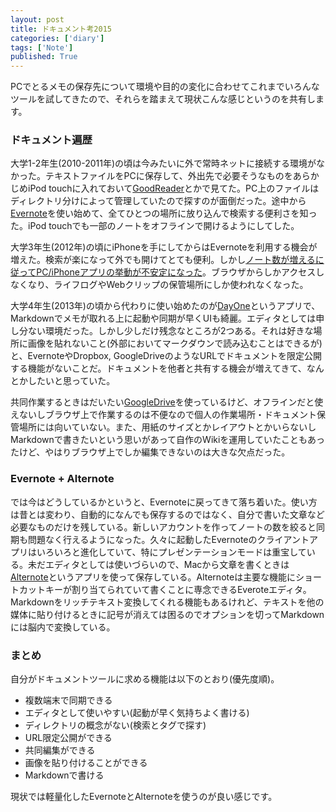 ```yaml
---
layout: post
title: ドキュメント考2015
categories: ['diary']
tags: ['Note']
published: True
---
```


PCでとるメモの保存先について環境や目的の変化に合わせてこれまでいろんなツールを試してきたので、それらを踏まえて現状こんな感じというのを共有します。

### ドキュメント遍歴

大学1-2年生(2010-2011年)の頃は今みたいに外で常時ネットに接続する環境がなかった。テキストファイルをPCに保存して、外出先で必要そうなものをあらかじめiPod touchに入れておいて[GoodReader](http://www.goodreader.com/)とかで見てた。PC上のファイルはディレクトリ分けによって管理していたので探すのが面倒だった。途中から[Evernote](https://www.evernote.com/)を使い始めて、全てひとつの場所に放り込んで検索する便利さを知った。iPod touchでも一部のノートをオフラインで開けるようにしてした。

大学3年生(2012年)の頃にiPhoneを手にしてからはEvernoteを利用する機会が増えた。検索が楽になって外でも開けてとても便利。しかし[ノート数が増えるに従ってPC/iPhoneアプリの挙動が不安定になった](http://markovlabo.net/?p=1165)。ブラウザからしかアクセスしなくなり、ライフログやWebクリップの保管場所にしか使われなくなった。

大学4年生(2013年)の頃から代わりに使い始めたのが[DayOne](http://dayoneapp.com/)というアプリで、Markdownでメモが取れる上に起動や同期が早くUIも綺麗。エディタとしては申し分ない環境だった。しかし少しだけ残念なところが2つある。それは好きな場所に画像を貼れないこと(外部においてマークダウンで読み込むことはできるが)と、EvernoteやDropbox, GoogleDriveのようなURLでドキュメントを限定公開する機能がないことだ。ドキュメントを他者と共有する機会が増えてきて、なんとかしたいと思っていた。

共同作業するときはだいたい[GoogleDrive](https://www.google.com/intl/ja/drive/)を使っているけど、オフラインだと使えないしブラウザ上で作業するのは不便なので個人の作業場所・ドキュメント保管場所には向いていない。また、用紙のサイズとかレイアウトとかいらないしMarkdownで書きたいという思いがあって自作のWikiを運用していたこともあったけど、やはりブラウザ上でしか編集できないのは大きな欠点だった。

### Evernote + Alternote

では今はどうしているかというと、Evernoteに戻ってきて落ち着いた。使い方は昔とは変わり、自動的になんでも保存するのではなく、自分で書いた文章など必要なものだけを残している。新しいアカウントを作ってノートの数を絞ると同期も問題なく行えるようになった。久々に起動したEvernoteのクライアントアプリはいろいろと進化していて、特にプレゼンテーションモードは重宝している。未だエディタとしては使いづらいので、Macから文章を書くときは[Alternote](http://alternoteapp.com/)というアプリを使って保存している。Alternoteは主要な機能にショートカットキーが割り当てられていて書くことに専念できるEveroteエディタ。Markdownをリッチテキスト変換してくれる機能もあるけれど、テキストを他の媒体に貼り付けるときに記号が消えては困るのでオプションを切ってMarkdownには脳内で変換している。

### まとめ

自分がドキュメントツールに求める機能は以下のとおり(優先度順)。

* 複数端末で同期できる
* エディタとして使いやすい(起動が早く気持ちよく書ける)
* ディレクトリの概念がない(検索とタグで探す)
* URL限定公開ができる
* 共同編集ができる
* 画像を貼り付けることができる
* Markdownで書ける

現状では軽量化したEvernoteとAlternoteを使うのが良い感じです。